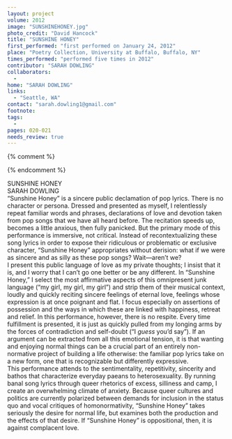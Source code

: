 ```yaml
---
layout: project
volume: 2012
image: "SUNSHINEHONEY.jpg"
photo_credit: "David Hancock"
title: "SUNSHINE HONEY"
first_performed: "first performed on January 24, 2012"
place: "Poetry Collection, University at Buffalo, Buffalo, NY"
times_performed: "performed five times in 2012"
contributor: "SARAH DOWLING"
collaborators: 
  - 
home: "SARAH DOWLING"
links: 
  - "Seattle, WA"
contact: "sarah.dowling1@gmail.com"
footnote: 
tags: 
  - 
pages: 020-021
needs_review: true
---
```


{% comment %} 

{% endcomment %}

 SUNSHINE HONEY  
 SARAH DOWLING  
 “Sunshine Honey” is a sincere public declamation of pop lyrics. There is no character or persona. Dressed and presented as myself, I relentlessly repeat familiar words and phrases, declarations of love and devotion taken from pop songs that we have all heard before. The recitation speeds up, becomes a little anxious, then fully panicked. But the primary mode of this performance is immersive, not critical. Instead of recontextualizing these song lyrics in order to expose their ridiculous or problematic or exclusive character, “Sunshine Honey” appropriates without derision: what if we were as sincere and as silly as these pop songs? Wait—aren’t we?  
 I present this public language of love as my private thoughts; I insist that it is, and I worry that I can’t go one better or be any different. In “Sunshine Honey,” I select the most affirmative aspects of this omnipresent junk language (“my girl, my girl, my girl”) and strip them of their musical context, loudly and quickly reciting sincere feelings of eternal love, feelings whose expression is at once poignant and flat. I focus especially on assertions of possession and the ways in which these are linked with happiness, retreat and relief. In this performance, however, there is no respite. Every time fulfillment is presented, it is just as quickly pulled from my longing arms by the forces of contradiction and self-doubt (“I <em>guess</em> you’d say”). If an argument can be extracted from all this emotional tension, it is that wanting and enjoying normal things can be a crucial part of an entirely non-normative project of building a life otherwise: the familiar pop lyrics take on a new form, one that is recognizable but differently expressive.  
 This performance attends to the sentimentality, repetitivity, sincerity and bathos that characterize everyday paeans to heterosexuality. By running banal song lyrics through queer rhetorics of excess, silliness and camp, I create an overwhelming climate of anxiety. Because queer cultures and politics are currently polarized between demands for inclusion in the status quo and vocal critiques of homonormativity, “Sunshine Honey” takes seriously the desire for normal life, but examines both the production and the effects of that desire. If “Sunshine Honey” is oppositional, then, it is against complacent love. 
   

